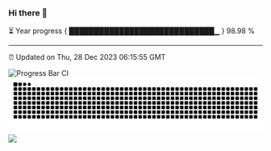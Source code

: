 ### Hi there 👋

⏳ Year progress { █████████████████████████████▁ } 98.98 %

---

⏰ Updated on Thu, 28 Dec 2023 06:15:55 GMT

![Progress Bar CI](https://github.com/liununu/liununu/workflows/Progress%20Bar%20CI/badge.svg)![](https://raw.githubusercontent.com/L1cardo/L1cardo/main/assets/github-contribution-grid-snake.svg)![](https://raw.githubusercontent.com/seesaws/seesaws/main/assets/github-contribution-grid-snake.svg)

